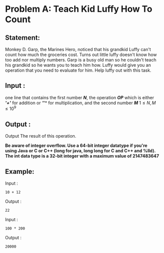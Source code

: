 # Problem A: Teach Kid Luffy How To Count 

## Statement:
Monkey D. Garp, the Marines Hero, noticed that his grandkid Luffy can't count how much the groceries cost. Turns out little luffy doesn't know how too add nor multiply numbers.
Garp is a busy old man so he couldn't teach his grandkid so he wants you to teach him how.
Luffy would give you an operation that you need to evaluate for him.
Help luffy out with this task.

## Input :
one line that contains the first number ***N***, the operation ***OP*** which is either ***'+'*** for addition or ***'*'*** for multiplication, and the second number ***M*** $1\le N,M \le 10^9$ <br>

## Output :
Output The result of this operation. 

**Be aware of integer overflow. Use a 64-bit integer datatype if you're using Java or C or C++ (long for java,  long long for C and C++ and  %lld). The int data type is a 32-bit integer with a maximum value of 2147483647** 

## Example:
Input :  

```
10 + 12
```

Output :  

```
22
```

Input :  

```
100 * 200 
```

Output :  

```
20000
```

